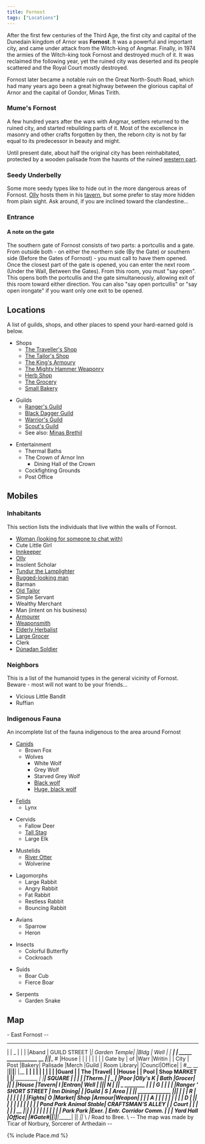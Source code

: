 ```yaml
---
title: Fornost
tags: ["Locations"]
---
```

After the first few centuries of the Third Age, the first city and
capital of the Dunedain kingdom of Arnor was **Fornost**. It was a
powerful and important city, and came under attack from the Witch-king
of Angmar. Finally, in 1974 the armies of the Witch-king took Fornost
and destroyed much of it. It was reclaimed the following year, yet the
ruined city was deserted and its people scattered and the Royal Court
mostly destroyed.

Fornost later became a notable ruin on the Great North-South Road, which
had many years ago been a great highway between the glorious capital of
Arnor and the capital of Gondor, Minas Tirith.

### Mume's Fornost

A few hundred years after the wars with Angmar, settlers returned to the
ruined city, and started rebuilding parts of it. Most of the excellence
in masonry and other crafts forgotten by then, the reborn city is not by
far equal to its predecessor in beauty and might.

Until present date, about half the original city has been reinhabitated,
protected by a wooden palisade from the haunts of the ruined [western
part](Old_Fornost "wikilink").

### Seedy Underbelly

Some more seedy types like to hide out in the more dangerous areas of
Fornost. [Olly](Olly "wikilink") hosts them in his
[tavern](Olly's_Tavern "wikilink"), but some prefer to stay more hidden
from plain sight. Ask around, if you are inclined toward the
clandestine...

### Entrance

#### A note on the gate

The southern gate of Fornost consists of two parts: a portcullis and a
gate. From outside both - on either the northern side (By the Gate) or
southern side (Before the Gates of Fornost) - you must call to have them
opened. Once the closest part of the gate is opened, you can enter the
next room (Under the Wall, Between the Gates). From this room, you must
"say open". This opens both the portcullis and the gate simultaneously,
allowing exit of this room toward either direction. You can also "say
open portcullis" or "say open irongate" if you want only one exit to be
opened.

## Locations

A list of guilds, shops, and other places to spend your hard-earned gold
is below.

- Shops
  - [The Traveller's Shop](The_Traveller's_Shop "wikilink")
  - [The Tailor's Shop](Fornost_Tailor "wikilink")
  - [The King's Armoury](The_King's_Armoury "wikilink")
  - [The Mighty Hammer Weaponry](The_Mighty_Hammer_Weaponry "wikilink")
  - [Herb Shop](Fornost_Herbalist "wikilink")
  - [The Grocery](Fornost_Grocer "wikilink")
  - [Small Bakery](Fornost_Baker "wikilink")

<!-- -->

- Guilds
  - [Ranger's Guild](Fornost_Ranger_Guild "wikilink")
  - [Black Dagger Guild](Black_Dagger_Guild "wikilink")
  - [Warrior's Guild](Fornost_Warrior_Guild "wikilink")
  - [Scout's Guild](Fornost_Scout's_Guild "wikilink")
  - See also: [Minas Brethil](Minas_Brethil "wikilink")

<!-- -->

- Entertainment
  - Thermal Baths
  - The Crown of Arnor Inn
    - Dining Hall of the Crown
  - Cockfighting Grounds
  - Post Office

## Mobiles

### Inhabitants

This section lists the individuals that live within the walls of
Fornost.

- [Woman (looking for someone to chat
  with)](Woman_looking_for_someone_to_chat_with "wikilink")
- Cute Little Girl
- [Innkeeper](Crown_of_Arnor_Innkeeper "wikilink")
- [Olly](Olly "wikilink")
- Insolent Scholar
- [Tundur the Lamplighter](Tundur_the_Lamplighter "wikilink")
- [Rugged-looking man](Rugged-looking_man "wikilink")
- Barman
- [Old Tailor](Old_Tailor_in_Fornost "wikilink")
- Simple Servant
- Wealthy Merchant
- Man (intent on his business)
- [Armourer](Fornost_Armourer "wikilink")
- [Weaponsmith](Fornost_Weaponsmith "wikilink")
- [Elderly Herbalist](Fornost_Herbalist "wikilink")
- [Large Grocer](Fornost_Grocer "wikilink")
- Clerk
- [Dúnadan Soldier](Dúnadan_Soldier "wikilink")

### Neighbors

This is a list of the humanoid types in the general vicinity of Fornost.
Beware - most will not want to be your friends...

- Vicious Little Bandit
- Ruffian

### Indigenous Fauna

An incomplete list of the fauna indigenous to the area around Fornost

- [Canids](Canids "wikilink")
  - Brown Fox
  - Wolves
    - White Wolf
    - Grey Wolf
    - Starved Grey Wolf
    - [Black wolf](Black_wolf "wikilink")
    - [Huge, black wolf](Huge,_black_wolf "wikilink")

<!-- -->

- [Felids](Felids "wikilink")
  - Lynx

<!-- -->

- Cervids
  - Fallow Deer
  - [Tall Stag](Tall_Stag "wikilink")
  - Large Elk

<!-- -->

- Mustelids
  - [River Otter](River_Otter "wikilink")
  - Wolverine

<!-- -->

- Lagomorphs
  - Large Rabbit
  - Angry Rabbit
  - Fat Rabbit
  - Restless Rabbit
  - Bouncing Rabbit

<!-- -->

- Avians
  - Sparrow
  - Heron

<!-- -->

- Insects
  - Colorful Butterfly
  - Cockroach

<!-- -->

- Suids
  - Boar Cub
  - Fierce Boar

<!-- -->

- Serpents
  - Garden Snake

## Map

\- East Fornost --
_______________________________________________________
\| \| _ \| \| \| \|Aband \| GUILD STREET \|_\| Garden Temple\| \|Bldg
\| Well \| \| ______\|__ __\|__ _____
____________ __ \|______\|______\|______
\# \|House \| \| \| \| \| \| \| \| Gate by \| of \|Warr \|Writin \| \|
City \| Post \|Bakery\| Palisade \|Merch \|Guild \| Room Library\|
\|Councl\|Office\| \| \#__ __
\|______\|______\|______\|______\| \|__
__\|__ __\|__ __\| \| \| \| \| \| \| \|Guard \| \| The
\|Travel\| \| \|House \| \| Pool \| Shop MARKET \| \|______\|__
_________ \|_ _\|______\| SQUARE \| \| \| \| \|Therm.\|
\| _ \| \|Poor \|Olly's K \| Bath \|Grocer\| \|_\| \| \|House
\|Tavern\| I \|Entran\| Well \| \|______\|______\| N \|__
__\|______\| _ ________ \| \| \| G \| \| \| \| \|Ranger
' SHORT STREET \| Inn Dining\| \| \|Guild \| S \| Area \| \|
\|______\| _____________
\|______\|______\| \| \| \| R \| \| \| \| \| \| \|
\|Fights\| O \|Market\| Shop \|Armour\|Weapon\| \| \| \| A \| \| \| \|
\| \| \| ______\|_ _\| D \|__ __\|______\| \|__
__\|__ __\| \| \| \| \| \| \| \| Pond Park Animal Stable\|
CRAFTSMAN'S ALLEY \| \| Court \| \| \| \| _\|_ _\| __
__\|______\|___________________________\|
\| \| \| \| \| \| \| \| \| \| Park Park \|Exer. \| Entr. Corridor Comm.
\| \| \| Yard Hall \|Office\|
\|______________#Gate#\|______\|______\|______\|______\|______\|
\|\| _\|\|_ \\ / Road to Bree. \\ -- The map was made by Ticar of
Norbury, Sorcerer of Arthedain --

{% include Place.md %}
